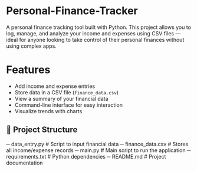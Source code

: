 # Personal-Finance-Tracker

A personal finance tracking tool built with Python. This project allows you to log, manage, and analyze your income and expenses using CSV files — ideal for anyone looking to take control of their personal finances without using complex apps.

# Features

- Add income and expense entries
- Store data in a CSV file (`finance_data.csv`)
- View a summary of your financial data
- Command-line interface for easy interaction
- Visualize trends with charts

## 📁 Project Structure
─ data_entry.py # Script to input financial data
─ finance_data.csv # Stores all income/expense records
─ main.py # Main script to run the application
─ requirements.txt # Python dependencies
─ README.md # Project documentation
